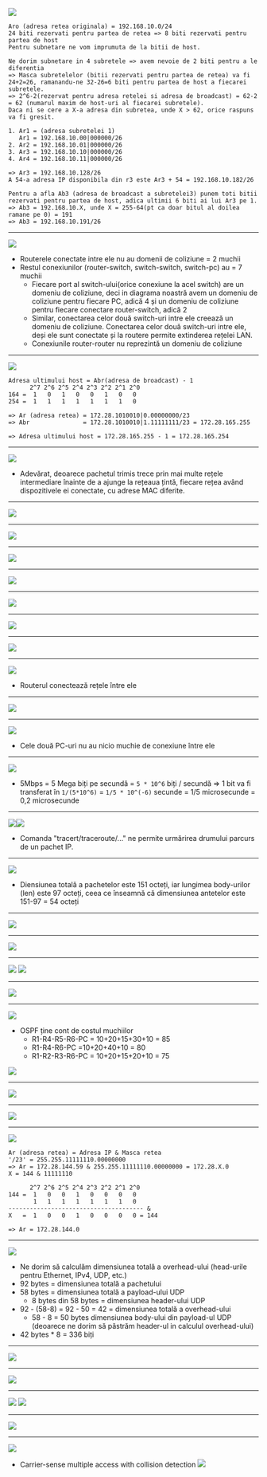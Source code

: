 ![](Images/Examen2024/E2024Ex1.png)

```
Aro (adresa retea originala) = 192.168.10.0/24
24 biti rezervati pentru partea de retea => 8 biti rezervati pentru partea de host
Pentru subnetare ne vom imprumuta de la bitii de host.

Ne dorim subnetare in 4 subretele => avem nevoie de 2 biti pentru a le diferentia
=> Masca subretelelor (bitii rezervati pentru partea de retea) va fi 24+2=26, ramanandu-ne 32-26=6 biti pentru partea de host a fiecarei subretele.
=> 2^6-2(rezervat pentru adresa retelei si adresa de broadcast) = 62-2 = 62 (numarul maxim de host-uri al fiecarei subretele).
Daca ni se cere a X-a adresa din subretea, unde X > 62, orice raspuns va fi gresit.

1. Ar1 = (adresa subretelei 1)
   Ar1 = 192.168.10.00|000000/26
2. Ar2 = 192.168.10.01|000000/26
3. Ar3 = 192.168.10.10|000000/26
4. Ar4 = 192.168.10.11|000000/26

=> Ar3 = 192.168.10.128/26
A 54-a adresa IP disponibila din r3 este Ar3 + 54 = 192.168.10.182/26

Pentru a afla Ab3 (adresa de broadcast a subretelei3) punem toti bitii rezervati pentru partea de host, adica ultimii 6 biti ai lui Ar3 pe 1.
=> Ab3 = 192.168.10.X, unde X = 255-64(pt ca doar bitul al doilea ramane pe 0) = 191
=> Ab3 = 192.168.10.191/26

```

---

![](Images/Examen2024/E2024Ex2.png)
- Routerele conectate intre ele nu au domenii de coliziune = 2 muchii
- Restul conexiunilor (router-switch, switch-switch, switch-pc) au = 7 muchii
	- Fiecare port al switch-ului(orice conexiune la acel switch) are un domeniu de coliziune, deci in diagrama noastră avem un domeniu de coliziune pentru fiecare PC, adică 4 și un domeniu de coliziune pentru fiecare conectare router-switch, adică 2
	- Similar, conectarea celor două switch-uri intre ele creează un domeniu de coliziune. Conectarea celor două switch-uri intre ele, deși ele sunt conectate și la routere permite extinderea rețelei LAN.
	- Conexiunile router-router nu reprezintă un domeniu de coliziune

---

![](Images/Examen2024/E2024Ex3.png)
```
Adresa ultimului host = Abr(adresa de broadcast) - 1
      2^7 2^6 2^5 2^4 2^3 2^2 2^1 2^0
164 =  1   0   1   0   0   1   0   0
254 =  1   1   1   1   1   1   1   0

=> Ar (adresa retea) = 172.28.1010010|0.00000000/23
=> Abr               = 172.28.1010010|1.11111111/23 = 172.28.165.255

=> Adresa ultimului host = 172.28.165.255 - 1 = 172.28.165.254

```

---

![](Images/Examen2024/E2024Ex4.png)
- Adevărat, deoarece pachetul trimis trece prin mai multe rețele intermediare înainte de a ajunge la rețeaua țintă, fiecare rețea având dispozitivele ei conectate, cu adrese MAC diferite.

---

![](Images/Examen2024/E2024Ex5.png)

---

![](Images/Examen2024/E2024Ex6.png)

---

![](Images/Examen2024/E2024Ex7.png)

---

![](Images/Examen2024/E2024Ex8.png)

---

![](Images/Examen2024/E2024Ex9.png)

---

![](Images/Examen2024/E2024Ex10.png)

---

![](Images/Examen2024/E2024Ex11.png)

---

![](Images/Examen2024/E2024Ex12.png)
- Routerul conectează rețele între ele

---

![](Images/Examen2024/E2024Ex13.png)

---

![](Images/Examen2024/E2024Ex14.png)
- Cele două PC-uri nu au nicio muchie de conexiune între ele

---

![](Images/Examen2024/E2024Ex15.png)
- 5Mbps = 5 Mega biți pe secundă = ``5 * 10^6`` biți / secundă => 1 bit va fi transferat în ``1/(5*10^6)`` = ``1/5 * 10^(-6)`` secunde = 1/5 microsecunde = 0,2 microsecunde

---

![](Images/Examen2024/E2024Ex16.png)![](Images/Examen2024/E2024Ex16tracert.png)
- Comanda "tracert/traceroute/..." ne permite urmărirea drumului parcurs de un pachet IP.

---

![](Images/Examen2024/E2024Ex17.png)

- Diensiunea totală a pachetelor este 151 octeți, iar lungimea body-urilor (len) este 97 octeți, ceea ce înseamnă că dimensiunea antetelor este 151-97 = 54 octeți

---

![](Images/Examen2024/E2024Ex18.png)

---

![](Images/Examen2024/E2024Ex19.png)

---

![](Images/Examen2024/E2024Ex20.png)
![](Images/Examen2024/RE2024Ex20.png)

---

![](Images/Examen2024/E2024Ex21.png)

---

![](Images/Examen2024/E2024Ex22.png)
- OSPF ține cont de costul muchiilor
	- R1-R4-R5-R6-PC = 10+20+15+30+10 = 85
	- R1-R4-R6-PC =10+20+40+10 = 80
	- R1-R2-R3-R6-PC = 10+20+15+20+10 = 75

![](Images/CursRutareDinamica.png)

---

![](Images/Examen2024/E2020Ex23.png)

---

![](Images/Examen2024/E2024Ex23.png)

---

![](Images/Examen2024/E2024Ex24.png)
```
Ar (adresa retea) = Adresa IP & Masca retea
'/23' = 255.255.11111110.00000000 
=> Ar = 172.28.144.59 & 255.255.11111110.00000000 = 172.28.X.0
X = 144 & 11111110

      2^7 2^6 2^5 2^4 2^3 2^2 2^1 2^0
144 =  1   0   0   1   0   0   0   0
       1   1   1   1   1   1   1   0
-------------------------------------- &
X   =  1   0   0   1   0   0   0   0 = 144

=> Ar = 172.28.144.0
```

---

![](Images/Examen2024/E2024Ex25.png)
- Ne dorim să calculăm dimensiunea totală a overhead-ului (head-urile pentru Ethernet, IPv4, UDP, etc.)
- 92 bytes = dimensiunea totală a pachetului
- 58 bytes = dimensiunea totală a payload-ului UDP
	- 8 bytes din 58 bytes = dimensiunea header-ului UDP
- 92 - (58-8) = 92 - 50 = 42 = dimensiunea totală a overhead-ului
	- 58 - 8 = 50 bytes dimensiunea body-ului din payload-ul UDP (deoarece ne dorim să păstrăm header-ul in calculul overhead-ului)
- 42 bytes * 8  = 336 biți


---

![](Images/Examen2024/E2024Ex26.png)

---

![](Images/Examen2024/E2024Ex27.png)

---

![](Images/Examen2024/E2024Ex28.png)
![](Images/Examen2024/E2024Ex28UDP.png)

---

![](Images/Examen2024/E2024Ex29.png)

---

![](Images/Examen2024/E2024Ex30.png)
- Carrier-sense multiple access with collision detection
![](Images/Examen2024/E2024Ex30CSMACD.png)